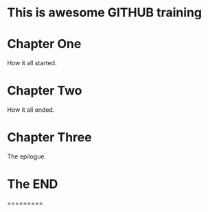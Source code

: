 This is awesome GITHUB training
===============================


# Chapter One

How it all started.

# Chapter Two

How it all ended.

# Chapter Three

The epilogue.

# The END
=========